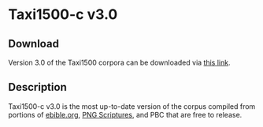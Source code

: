 # Taxi1500-c v3.0

## Download
Version 3.0 of the Taxi1500 corpora can be downloaded via [this link](https://cis.lmu.de/~yehao/data/Taxi1500-c_v3.0.zip).

## Description
Taxi1500-c v3.0 is the most up-to-date version of the corpus compiled from portions of [ebible.org](https://ebible.org/Scriptures/copyright.php), [PNG Scriptures](https://png.bible/), and PBC that are free to release.
